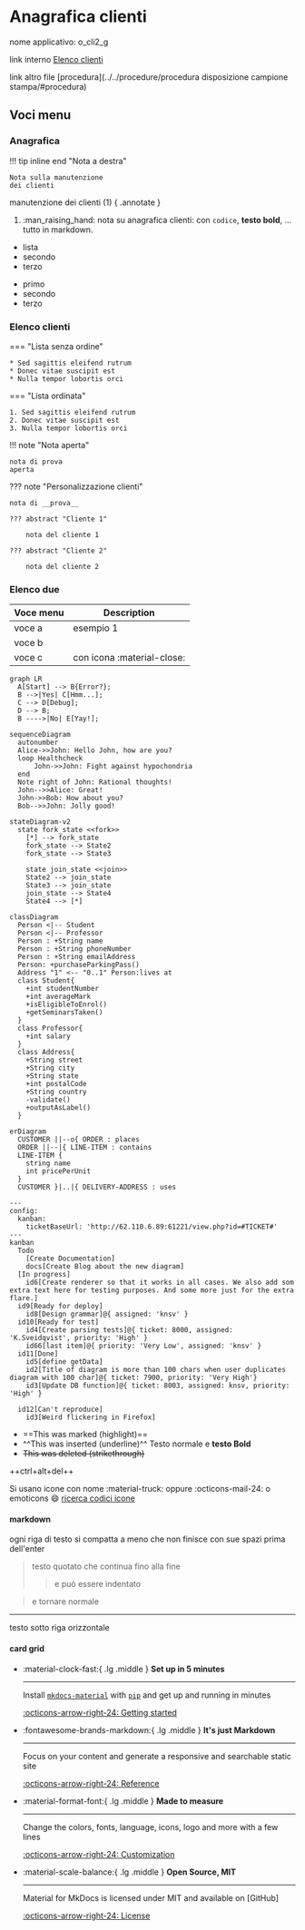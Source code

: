 # Anagrafica clienti

nome applicativo: o_cli2_g

link interno [Elenco clienti](#elenco-clienti)

link altro file 
[procedura](../../procedure/procedura disposizione campione stampa/#procedura)

## Voci menu

### Anagrafica

!!! tip inline end "Nota a destra"

    Nota sulla manutenzione
	dei clienti 
	
manutenzione dei clienti (1) 
{ .annotate }

1.  :man_raising_hand: nota su anagrafica clienti: con `codice`, __testo
    bold__, ... tutto in markdown.

- lista
- secondo
- terzo

* primo
* secondo
* terzo


### Elenco clienti

=== "Lista senza ordine"

    * Sed sagittis eleifend rutrum
    * Donec vitae suscipit est
    * Nulla tempor lobortis orci

=== "Lista ordinata"

    1. Sed sagittis eleifend rutrum
    2. Donec vitae suscipit est
    3. Nulla tempor lobortis orci


!!! note "Nota aperta"

    nota di prova  
    aperta

??? note "Personalizzazione clienti"

    nota di __prova__
	
	??? abstract "Cliente 1"
	
		nota del cliente 1
		
	??? abstract "Cliente 2"
	
		nota del cliente 2
		
### Elenco due

| Voce menu   | Description                          |
| ----------- | ------------------------------------ |
| voce a      | esempio 1  |
| voce b      |   |
| voce c      | con icona :material-close:|

``` mermaid
graph LR
  A[Start] --> B{Error?};
  B -->|Yes| C[Hmm...];
  C --> D[Debug];
  D --> B;
  B ---->|No| E[Yay!];
```

``` mermaid
sequenceDiagram
  autonumber
  Alice->>John: Hello John, how are you?
  loop Healthcheck
      John->>John: Fight against hypochondria
  end
  Note right of John: Rational thoughts!
  John-->>Alice: Great!
  John->>Bob: How about you?
  Bob-->>John: Jolly good!
```

``` mermaid
stateDiagram-v2
  state fork_state <<fork>>
    [*] --> fork_state
    fork_state --> State2
    fork_state --> State3

    state join_state <<join>>
    State2 --> join_state
    State3 --> join_state
    join_state --> State4
    State4 --> [*]
```

``` mermaid
classDiagram
  Person <|-- Student
  Person <|-- Professor
  Person : +String name
  Person : +String phoneNumber
  Person : +String emailAddress
  Person: +purchaseParkingPass()
  Address "1" <-- "0..1" Person:lives at
  class Student{
    +int studentNumber
    +int averageMark
    +isEligibleToEnrol()
    +getSeminarsTaken()
  }
  class Professor{
    +int salary
  }
  class Address{
    +String street
    +String city
    +String state
    +int postalCode
    +String country
    -validate()
    +outputAsLabel()  
  }
```

``` mermaid
erDiagram
  CUSTOMER ||--o{ ORDER : places
  ORDER ||--|{ LINE-ITEM : contains
  LINE-ITEM {
    string name
    int pricePerUnit
  }
  CUSTOMER }|..|{ DELIVERY-ADDRESS : uses
```

``` mermaid
---
config:
  kanban:
    ticketBaseUrl: 'http://62.110.6.89:61221/view.php?id=#TICKET#'
---
kanban
  Todo
    [Create Documentation]
    docs[Create Blog about the new diagram]
  [In progress]
    id6[Create renderer so that it works in all cases. We also add som extra text here for testing purposes. And some more just for the extra flare.]
  id9[Ready for deploy]
    id8[Design grammar]@{ assigned: 'knsv' }
  id10[Ready for test]
    id4[Create parsing tests]@{ ticket: 8000, assigned: 'K.Sveidqvist', priority: 'High' }
    id66[last item]@{ priority: 'Very Low', assigned: 'knsv' }
  id11[Done]
    id5[define getData]
    id2[Title of diagram is more than 100 chars when user duplicates diagram with 100 char]@{ ticket: 7900, priority: 'Very High'}
    id3[Update DB function]@{ ticket: 8003, assigned: knsv, priority: 'High' }

  id12[Can't reproduce]
    id3[Weird flickering in Firefox]
```

- ==This was marked (highlight)==
- ^^This was inserted (underline)^^ Testo normale e __testo Bold__
- ~~This was deleted (strikethrough)~~


++ctrl+alt+del++

Si usano icone con nome :material-truck: oppure :octicons-mail-24: o emoticons :smile:
[ricerca codici icone](https://squidfunk.github.io/mkdocs-material/reference/icons-emojis/ "Ricerca di codici icone o emoticons")

#### markdown
ogni riga di testo
si compatta a meno che non finisce con sue spazi prima  
dell'enter

>testo quotato che continua
fino alla fine
>> e può essere indentato  

>e tornare normale

****

testo sotto riga orizzontale


#### card grid

<div class="grid cards" markdown>

-   :material-clock-fast:{ .lg .middle } __Set up in 5 minutes__

    ---

    Install [`mkdocs-material`](#) with [`pip`](#) and get up
    and running in minutes

    [:octicons-arrow-right-24: Getting started](#)

-   :fontawesome-brands-markdown:{ .lg .middle } __It's just Markdown__

    ---

    Focus on your content and generate a responsive and searchable static site

    [:octicons-arrow-right-24: Reference](#)

-   :material-format-font:{ .lg .middle } __Made to measure__

    ---

    Change the colors, fonts, language, icons, logo and more with a few lines

    [:octicons-arrow-right-24: Customization](#)

-   :material-scale-balance:{ .lg .middle } __Open Source, MIT__

    ---

    Material for MkDocs is licensed under MIT and available on [GitHub]

    [:octicons-arrow-right-24: License](#)

</div>

